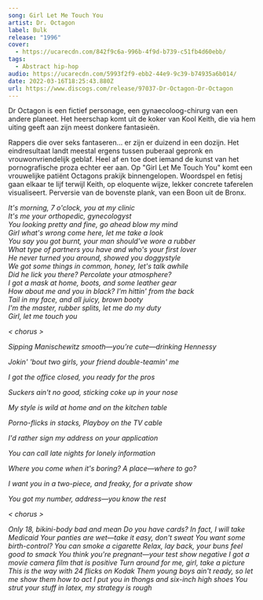 ```yaml
---
song: Girl Let Me Touch You
artist: Dr. Octagon
label: Bulk
release: "1996"
cover:
  - https://ucarecdn.com/842f9c6a-996b-4f9d-b739-c51fb4d60ebb/
tags:
  - Abstract hip-hop
audio: https://ucarecdn.com/5993f2f9-ebb2-44e9-9c39-b74935a6b014/
date: 2022-03-16T18:25:43.880Z
url: https://www.discogs.com/release/97037-Dr-Octagon-Dr-Octagon
---
```

Dr Octagon is een fictief personage, een gynaecoloog-chirurg van een andere planeet. Het heerschap komt uit de koker van Kool Keith, die via hem uiting geeft aan zijn meest donkere fantasieën.

Rappers die over seks fantaseren… er zijn er duizend in een dozijn. Het eindresultaat landt meestal ergens tussen puberaal gepronk en vrouwonvriendelijk geblaf. Heel af en toe doet iemand de kunst van het pornografische proza echter eer aan. Op "Girl Let Me Touch You" komt een vrouwelijke patiënt Octagons prakijk binnengelopen. Woordspel en fetisj gaan elkaar te lijf terwijl Keith, op eloquente wijze, lekker concrete taferelen visualiseert. Perversie van de bovenste plank, van een Boon uit de Bronx.

*It's morning, 7 o'clock, you at my clinic*\
*It's me your orthopedic, gynecologyst*\
*You looking pretty and fine, go ahead blow my mind*\
*Girl what's wrong come here, let me take a look*\
*You say you got burnt, your man should've wore a rubber*\
*What type of partners you have and who's your first lover*\
*He never turned you around, showed you doggystyle*\
*We got some things in common, honey, let's talk awhile*\
*Did he lick you there? Percolate your atmosphere?*\
*I got a mask at home, boots, and some leather gear*\
*How about me and you in black? I'm hittin' from the back*\
*Tail in my face, and all juicy, brown booty*\
*I'm the master, rubber splits, let me do my duty*\
*Girl, let me touch you*

*< chorus >*

*Sipping Manischewitz smooth—you’re cute—drinking Hennessy*

*Jokin' 'bout two girls, your friend double-teamin' me*

*I got the office closed, you ready for the pros*

*Suckers ain't no good, sticking coke up in your nose*

*My style is wild at home and on the kitchen table*

*Porno-flicks in stacks, Playboy on the TV cable*

*I'd rather sign my address on your application*

*You can call late nights for lonely information*

*Where you come when it's boring? A place—where to go?*

*I want you in a two-piece, and freaky, for a private show*

*You got my number, address—you know the rest*

*< chorus >*

*Only 18, bikini-body bad and mean
Do you have cards? In fact, I will take Medicaid
Your panties are wet—take it easy, don't sweat
You want some birth-control? You can smoke a cigarette
Relax, lay back, your buns feel good to smack
You think you're pregnant—your test show negative
I got a movie camera film that is positive
Turn around for me, girl, take a picture
This is the way with 24 flicks on Kodak
Them young boys ain't ready, so let me show them how to act
I put you in thongs and six-inch high shoes
You strut your stuff in latex, my strategy is rough*